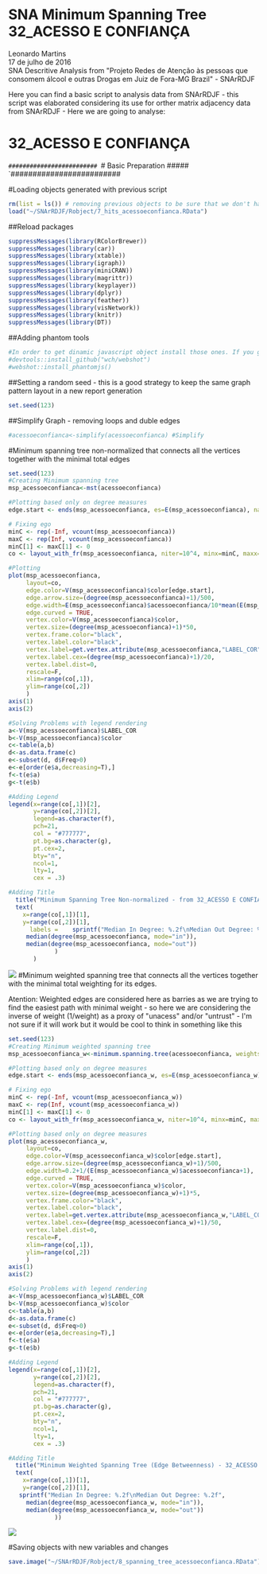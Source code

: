 # SNA Minimum Spanning Tree 32_ACESSO E CONFIANÇA
Leonardo Martins  
17 de julho de 2016  
SNA Descritive Analysis from "Projeto Redes de Atenção às pessoas que consomem álcool e outras Drogas em Juiz de Fora-MG   Brazil"  - SNArRDJF

Here you can find a basic script to analysis data from SNArRDJF - this script was elaborated considering its use for orther matrix adjacency data from SNArRDJF - Here we are going to analyse:

# 32_ACESSO E CONFIANÇA

`#########################
`# Basic Preparation #####
`#########################

#Loading objects generated with previous script 

```r
rm(list = ls()) # removing previous objects to be sure that we don't have objects conflicts name
load("~/SNArRDJF/Robject/7_hits_acessoeconfianca.RData")
```
##Reload packages

```r
suppressMessages(library(RColorBrewer))
suppressMessages(library(car))
suppressMessages(library(xtable))
suppressMessages(library(igraph))
suppressMessages(library(miniCRAN))
suppressMessages(library(magrittr))
suppressMessages(library(keyplayer))
suppressMessages(library(dplyr))
suppressMessages(library(feather))
suppressMessages(library(visNetwork))
suppressMessages(library(knitr))
suppressMessages(library(DT))
```
##Adding phantom tools

```r
#In order to get dinamic javascript object install those ones. If you get problems installing go to Stackoverflow.com and type your error to discover what to do. In some cases the libraries need to be intalled in outside R libs.
#devtools::install_github("wch/webshot")
#webshot::install_phantomjs()
```
##Setting a random seed - this is a good strategy to keep the same graph pattern layout in a new report generation

```r
set.seed(123)
```

##Simplify Graph - removing loops and duble edges 

```r
#acessoeconfianca<-simplify(acessoeconfianca) #Simplify
```

#Minimum spanning tree non-normalized that connects all the vertices together with the minimal total edges

```r
set.seed(123)
#Creating Minimum spanning tree
msp_acessoeconfianca<-mst(acessoeconfianca)

#Plotting based only on degree measures 
edge.start <- ends(msp_acessoeconfianca, es=E(msp_acessoeconfianca), names=F)[,1]

# Fixing ego
minC <- rep(-Inf, vcount(msp_acessoeconfianca))
maxC <- rep(Inf, vcount(msp_acessoeconfianca))
minC[1] <- maxC[1] <- 0
co <- layout_with_fr(msp_acessoeconfianca, niter=10^4, minx=minC, maxx=maxC,miny=minC, maxy=maxC, weights=E(msp_acessoeconfianca)$acessoeconfianca)

#Plotting
plot(msp_acessoeconfianca, 
     layout=co,
     edge.color=V(msp_acessoeconfianca)$color[edge.start],
     edge.arrow.size=(degree(msp_acessoeconfianca)+1)/500,
     edge.width=E(msp_acessoeconfianca)$acessoeconfianca/10*mean(E(msp_acessoeconfianca)$acessoeconfianca),
     edge.curved = TRUE,
     vertex.color=V(msp_acessoeconfianca)$color,
     vertex.size=(degree(msp_acessoeconfianca)+1)*50,
     vertex.frame.color="black",
     vertex.label.color="black",
     vertex.label=get.vertex.attribute(msp_acessoeconfianca,"LABEL_COR"),
     vertex.label.cex=(degree(msp_acessoeconfianca)+1)/20,
     vertex.label.dist=0,
     rescale=F,
     xlim=range(co[,1]), 
     ylim=range(co[,2])
     )
axis(1)
axis(2)

#Solving Problems with legend rendering 
a<-V(msp_acessoeconfianca)$LABEL_COR
b<-V(msp_acessoeconfianca)$color
c<-table(a,b)
d<-as.data.frame(c)
e<-subset(d, d$Freq>0)
e<-e[order(e$a,decreasing=T),] 
f<-t(e$a)
g<-t(e$b)

#Adding Legend
legend(x=range(co[,1])[2], 
       y=range(co[,2])[2],
       legend=as.character(f),
       pch=21,
       col = "#777777", 
       pt.bg=as.character(g),
       pt.cex=2,
       bty="n", 
       ncol=1,
       lty=1,
       cex = .3)

#Adding Title
  title("Minimum Spanning Tree Non-normalized - from 32_ACESSO E CONFIANÇA", sub = "Source: from authors ")
  text( 
    x=range(co[,1])[1],
    y=range(co[,2])[1], 
      labels =    sprintf("Median In Degree: %.2f\nMedian Out Degree: %.2f",
     median(degree(msp_acessoeconfianca, mode="in")), 
     median(degree(msp_acessoeconfianca, mode="out"))
             )
       )
```

![](32_ACESSO_E_CONFIANÇA_8_spanning_tree_files/figure-html/unnamed-chunk-6-1.png)<!-- -->
#Minimum weighted spanning tree that connects all the vertices together with the minimal total weighting for its edges. 

Atention: Weighted edges are considered here as barries as we are trying to find the easiest path with minimal weight - so here we are considering the inverse of weight (1/weight) as a proxy of "unacess" and/or "untrust" - I'm not sure if it will work but it would be cool to think in something like this  

```r
set.seed(123)
#Creating Minimum weighted spanning tree
msp_acessoeconfianca_w<-minimum.spanning.tree(acessoeconfianca, weights=1/(edge_betweenness(acessoeconfianca, weights=E(acessoeconfianca)$acessoeconfianca)+1))

#Plotting based only on degree measures 
edge.start <- ends(msp_acessoeconfianca_w, es=E(msp_acessoeconfianca_w), names=F)[,1]

# Fixing ego
minC <- rep(-Inf, vcount(msp_acessoeconfianca_w))
maxC <- rep(Inf, vcount(msp_acessoeconfianca_w))
minC[1] <- maxC[1] <- 0
co <- layout_with_fr(msp_acessoeconfianca_w, niter=10^4, minx=minC, maxx=maxC,miny=minC, maxy=maxC, weights =E(msp_acessoeconfianca_w)$acessoeconfianca)

#Plotting based only on degree measures 
plot(msp_acessoeconfianca_w, 
     layout=co,
     edge.color=V(msp_acessoeconfianca_w)$color[edge.start],
     edge.arrow.size=(degree(msp_acessoeconfianca_w)+1)/500,
     edge.width=0.2+1/(E(msp_acessoeconfianca_w)$acessoeconfianca+1),
     edge.curved = TRUE,
     vertex.color=V(msp_acessoeconfianca_w)$color,
     vertex.size=(degree(msp_acessoeconfianca_w)+1)*5,
     vertex.frame.color="black",
     vertex.label.color="black",
     vertex.label=get.vertex.attribute(msp_acessoeconfianca_w,"LABEL_COR"),
     vertex.label.cex=(degree(msp_acessoeconfianca_w)+1)/50,
     vertex.label.dist=0,
     rescale=F,
     xlim=range(co[,1]), 
     ylim=range(co[,2])
     )
axis(1)
axis(2)

#Solving Problems with legend rendering 
a<-V(msp_acessoeconfianca_w)$LABEL_COR
b<-V(msp_acessoeconfianca_w)$color
c<-table(a,b)
d<-as.data.frame(c)
e<-subset(d, d$Freq>0)
e<-e[order(e$a,decreasing=T),] 
f<-t(e$a)
g<-t(e$b)

#Adding Legend
legend(x=range(co[,1])[2], 
       y=range(co[,2])[2],
       legend=as.character(f),
       pch=21,
       col = "#777777", 
       pt.bg=as.character(g),
       pt.cex=2,
       bty="n", 
       ncol=1,
       lty=1,
       cex = .3)

#Adding Title
  title("Minimum Weighted Spanning Tree (Edge Betweenness) - 32_ACESSO E CONFIANÇA", sub = "Source: from authors ")
  text( 
    x=range(co[,1])[1],
    y=range(co[,2])[1], 
   sprintf("Median In Degree: %.2f\nMedian Out Degree: %.2f",
     median(degree(msp_acessoeconfianca_w, mode="in")), 
     median(degree(msp_acessoeconfianca_w, mode="out"))
             ))
```

![](32_ACESSO_E_CONFIANÇA_8_spanning_tree_files/figure-html/unnamed-chunk-7-1.png)<!-- -->


#Saving objects with new variables and changes

```r
save.image("~/SNArRDJF/Robject/8_spanning_tree_acessoeconfianca.RData") 
```

